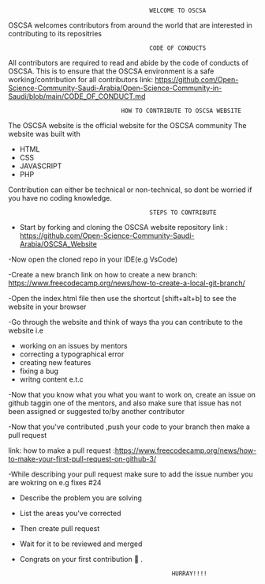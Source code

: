                                             WELCOME TO OSCSA

OSCSA welcomes contributors from around the world that are interested in contributing to its repositries

                                            CODE OF CONDUCTS 

All contributors are required to read and abide by the code of conducts of OSCSA.
This is to ensure that the OSCSA environment is a safe working/contribution for all contributors
link: https://github.com/Open-Science-Community-Saudi-Arabia/Open-Science-Community-in-Saudi/blob/main/CODE_OF_CONDUCT.md

                                    HOW TO CONTRIBUTE TO OSCSA WEBSITE

The OSCSA website is the official website for the OSCSA community
The website was built with
- HTML
- CSS
- JAVASCRIPT
- PHP

Contribution can either be technical or non-technical, so dont be worried if you have no coding knowledge.

                                            STEPS TO CONTRIBUTE

- Start by forking and cloning the OSCSA website repository
link : https://github.com/Open-Science-Community-Saudi-Arabia/OSCSA_Website

-Now open the cloned repo in your IDE(e.g VsCode)

-Create a new branch
link on how to create a new branch: https://www.freecodecamp.org/news/how-to-create-a-local-git-branch/

-Open the index.html file then use the shortcut [shift+alt+b] to see the website in your browser

-Go through the website and think of ways tha you can contribute to the website
i.e

- working on an issues by mentors
- correcting a typographical error
- creating new features
- fixing a bug
- writng content e.t.c

-Now that you know what you what you want to work on, create an issue on github taggin one of the mentors, and also make
sure that issue has not been assigned or suggested to/by another contributor

-Now that you've contributed ,push your code to your branch then make a pull request

link: how to make a pull request :https://www.freecodecamp.org/news/how-to-make-your-first-pull-request-on-github-3/

-While describing your pull request make sure to add the issue number you are wokring on
e.g fixes #24

- Describe the problem you are solving
- List the areas you've corrected
- Then create pull request

- Wait for it to be reviewed and merged
- Congrats on your first contribution 🎉 .

                                                 HURRAY!!!!
